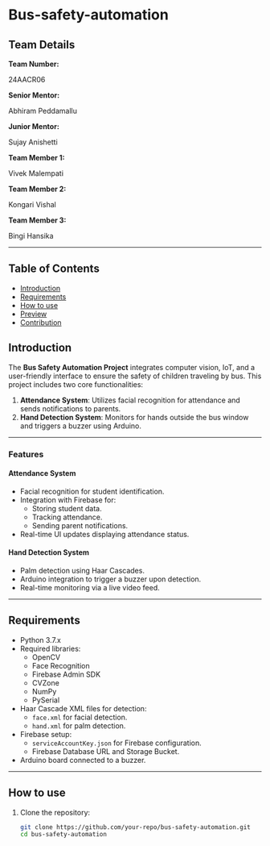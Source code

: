 # Bus-safety-automation

<h2>Team Details</h2>
<b>Team Number: </b><p>24AACR06</p>
<b>Senior Mentor:</b><p> Abhiram Peddamallu</p>
<b>Junior Mentor:</b><p> Sujay Anishetti</p>
<b>Team Member 1:</b><p> Vivek Malempati</p>
<b>Team Member 2:</b><p> Kongari Vishal</p>
<b>Team Member 3:</b><p> Bingi Hansika</p>

---
## Table of Contents
- [Introduction](#introduction) <br>
- [Requirements](#requirements) <br>
- [How to use](#installation-and-usage) <br>
- [Preview](#previews)
- [Contribution](#contribution)


## Introduction
The **Bus Safety Automation Project** integrates computer vision, IoT, and a user-friendly interface to ensure the safety of children traveling by bus. This project includes two core functionalities:

1. **Attendance System**: Utilizes facial recognition for attendance and sends notifications to parents.
2. **Hand Detection System**: Monitors for hands outside the bus window and triggers a buzzer using Arduino.

---

### Features
#### Attendance System
- Facial recognition for student identification.
- Integration with Firebase for:
  - Storing student data.
  - Tracking attendance.
  - Sending parent notifications.
- Real-time UI updates displaying attendance status.

#### Hand Detection System
- Palm detection using Haar Cascades.
- Arduino integration to trigger a buzzer upon detection.
- Real-time monitoring via a live video feed.

---

## Requirements
- Python 3.7.x 
- Required libraries:
  - OpenCV
  - Face Recognition
  - Firebase Admin SDK
  - CVZone
  - NumPy
  - PySerial
- Haar Cascade XML files for detection:
  - `face.xml` for facial detection.
  - `hand.xml` for palm detection.
- Firebase setup:
  - `serviceAccountKey.json` for Firebase configuration.
  - Firebase Database URL and Storage Bucket.
- Arduino board connected to a buzzer.

---

## How to use
1. Clone the repository:
   ```bash
   git clone https://github.com/your-repo/bus-safety-automation.git
   cd bus-safety-automation

